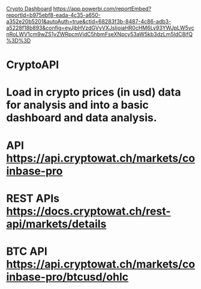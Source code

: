 [Crypto Dashboard](https://app.powerbi.com/reportEmbed?reportId=b975ebf8-eada-4c35-a650-a352e20b5201&autoAuth=true&ctid=68283f3b-8487-4c86-adb3-a5228f18b893&config=eyJjbHVzdGVyVXJsIjoiaHR0cHM6Ly93YWJpLW5vcnRoLWV1cm9wZS1yZWRpcmVjdC5hbmFseXNpcy53aW5kb3dzLm5ldC8ifQ%3D%3D)
https://app.powerbi.com/reportEmbed?reportId=b975ebf8-eada-4c35-a650-a352e20b5201&autoAuth=true&ctid=68283f3b-8487-4c86-adb3-a5228f18b893&config=eyJjbHVzdGVyVXJsIjoiaHR0cHM6Ly93YWJpLW5vcnRoLWV1cm9wZS1yZWRpcmVjdC5hbmFseXNpcy53aW5kb3dzLm5ldC8ifQ%3D%3D

# CryptoAPI
# Load in crypto prices (in usd) data for analysis and into a basic dashboard and data analysis. 
# API https://api.cryptowat.ch/markets/coinbase-pro
# REST APIs https://docs.cryptowat.ch/rest-api/markets/details 
# BTC API https://api.cryptowat.ch/markets/coinbase-pro/btcusd/ohlc
